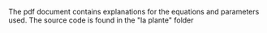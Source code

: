 The pdf document contains explanations for the equations and parameters used.
The source code is found in the "la plante" folder

